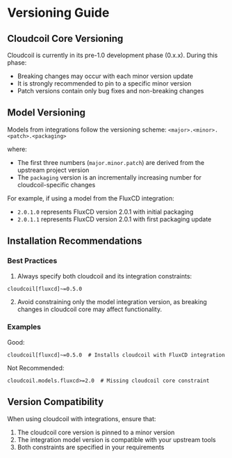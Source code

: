 # Versioning Guide

## Cloudcoil Core Versioning

Cloudcoil is currently in its pre-1.0 development phase (0.x.x). During this phase:
- Breaking changes may occur with each minor version update
- It is strongly recommended to pin to a specific minor version
- Patch versions contain only bug fixes and non-breaking changes

## Model Versioning

Models from integrations follow the versioning scheme:
`<major>.<minor>.<patch>.<packaging>`

where:
- The first three numbers (`major.minor.patch`) are derived from the upstream project version
- The `packaging` version is an incrementally increasing number for cloudcoil-specific changes

For example, if using a model from the FluxCD integration:
- `2.0.1.0` represents FluxCD version 2.0.1 with initial packaging
- `2.0.1.1` represents FluxCD version 2.0.1 with first packaging update

## Installation Recommendations

### Best Practices

1. Always specify both cloudcoil and its integration constraints:
```
cloudcoil[fluxcd]~=0.5.0
```

2. Avoid constraining only the model integration version, as breaking changes in cloudcoil core may affect functionality.

### Examples

Good:
```
cloudcoil[fluxcd]~=0.5.0  # Installs cloudcoil with FluxCD integration
```

Not Recommended:
```
cloudcoil.models.fluxcd>=2.0  # Missing cloudcoil core constraint
```

## Version Compatibility

When using cloudcoil with integrations, ensure that:
1. The cloudcoil core version is pinned to a minor version
2. The integration model version is compatible with your upstream tools
3. Both constraints are specified in your requirements
